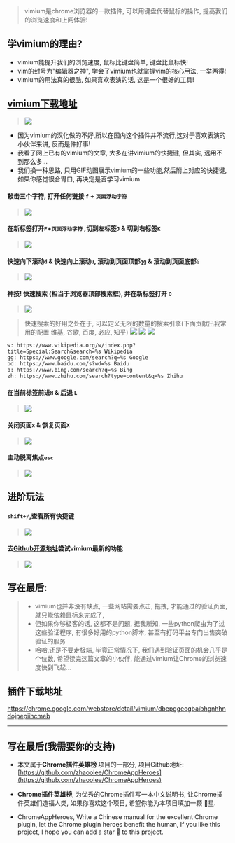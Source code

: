 > vimium是chrome浏览器的一款插件, 可以用键盘代替鼠标的操作, 提高我们的浏览速度和上网体验!
## 学vimium的理由?
- vimium能提升我们的浏览速度, 鼠标比键盘简单, 键盘比鼠标快!
- vim的封号为"编辑器之神", 学会了vimium也就掌握vim的核心用法, 一举两得!
- vimium的用法真的很酷, 如果喜欢表演的话, 这是一个很好的工具!
## [vimium下载地址](https://chrome.google.com/webstore/detail/vimium/dbepggeogbaibhgnhhndojpepiihcmeb)
> ![](https://upload-images.jianshu.io/upload_images/3203841-74ed90fc123f22d2.png?imageMogr2/auto-orient/strip%7CimageView2/2/w/1240)

- 因为vimium的汉化做的不好,所以在国内这个插件并不流行,这对于喜欢表演的小伙伴来讲, 反而是件好事!
- 我看了网上已有的vimium的文章, 大多在讲vimium的快捷键, 但其实, 远用不到那么多...
- 我们换一种思路, 只用GIF动图展示vimium的一些功能,然后附上对应的快捷键, 如果你感觉很合胃口, 再决定是否学习vimium

####  敲击三个字符, 打开任何链接  `f` + `页面浮动字符`
> ![](https://upload-images.jianshu.io/upload_images/3203841-91bc090b3dc80bb9.gif?imageMogr2/auto-orient/strip)

#### 在新标签打开`F`+`页面浮动字符` ,切到左标签`J` & 切到右标签`K`
> ![](https://upload-images.jianshu.io/upload_images/3203841-eca92b882578ab3d.gif?imageMogr2/auto-orient/strip)
#### 快速向下滚动`d` & 快速向上滚动`u`, 滚动到页面顶部`gg` & 滚动到页面底部`G`
> ![](https://upload-images.jianshu.io/upload_images/3203841-1df99e84df678506.gif?imageMogr2/auto-orient/strip)

#### 神技! 快速搜索 (相当于浏览器顶部搜索框), 并在新标签打开 `O`
> ![](https://upload-images.jianshu.io/upload_images/3203841-0d4b7a7781b0deaf.gif?imageMogr2/auto-orient/strip)

> 快速搜索的好用之处在于, 可以定义无限的数量的搜索引擎(下面贡献出我常用的配置 维基, 谷歌, 百度, 必应, 知乎)
> ![](https://upload-images.jianshu.io/upload_images/3203841-052099183b6d130a.png?imageMogr2/auto-orient/strip%7CimageView2/2/w/1240)
> ![](https://upload-images.jianshu.io/upload_images/3203841-26ca4b6817ec0d7e.png?imageMogr2/auto-orient/strip%7CimageView2/2/w/1240)
> ![](https://upload-images.jianshu.io/upload_images/3203841-18217acf257def05.png?imageMogr2/auto-orient/strip%7CimageView2/2/w/1240)

```
w: https://www.wikipedia.org/w/index.php?title=Special:Search&search=%s Wikipedia
gg: https://www.google.com/search?q=%s Google
bd: https://www.baidu.com/s?wd=%s Baidu
b: https://www.bing.com/search?q=%s Bing
zh: https://www.zhihu.com/search?type=content&q=%s Zhihu
```
#### 在当前标签前进`H` & 后退 `L`
> ![](https://upload-images.jianshu.io/upload_images/3203841-1a5a148b3f78efa2.gif?imageMogr2/auto-orient/strip)

#### 关闭页面`x` & 恢复页面`X`

> ![](https://upload-images.jianshu.io/upload_images/3203841-a8ad899485492c51.gif?imageMogr2/auto-orient/strip)

#### 主动脱离焦点`esc`

> ![](https://upload-images.jianshu.io/upload_images/3203841-2b4aabdab871f247.gif?imageMogr2/auto-orient/strip)

## 进阶玩法
#### `shift+/`,查看所有快捷键
> ![](https://upload-images.jianshu.io/upload_images/3203841-53d7b9b942c54fb5.png?imageMogr2/auto-orient/strip%7CimageView2/2/w/1240)

#### 去[Github开源地址](https://github.com/philc/vimium)尝试vimium最新的功能
> ![](https://upload-images.jianshu.io/upload_images/3203841-63d2c4e2b69f976d.png?imageMogr2/auto-orient/strip%7CimageView2/2/w/1240)


## 写在最后:
> - vimium也并非没有缺点, 一些网站需要点击, 拖拽, 才能通过的验证页面, 就只能依赖鼠标来完成了, 
> - 但如果你够极客的话, 这都不是问题, 据我所知, 一些python爬虫为了过这些验证程序, 有很多好用的python脚本, 甚至有打码平台专门出售突破验证的服务
> - 哈哈,还是不要走极端, 毕竟正常情况下, 我们遇到验证页面的机会几乎是个位数, 希望读完这篇文章的小伙伴, 能通过vimium让Chrome的浏览速度快到飞起...


## 插件下载地址
https://chrome.google.com/webstore/detail/vimium/dbepggeogbaibhgnhhndojpepiihcmeb

---

## 写在最后(我需要你的支持)
- 本文属于**Chrome插件英雄榜** 项目的一部分, 项目Github地址: [https://github.com/zhaoolee/ChromeAppHeroes](https://github.com/zhaoolee/ChromeAppHeroes)

- **Chrome插件英雄榜**, 为优秀的Chrome插件写一本中文说明书, 让Chrome插件英雄们造福人类, 如果你喜欢这个项目, 希望你能为本项目填加一颗 🌟星.

- ChromeAppHeroes, Write a Chinese manual for the excellent Chrome plugin, let the Chrome plugin heroes benefit the human, If you like this project, I hope you can add a star 🌟 to this project.




